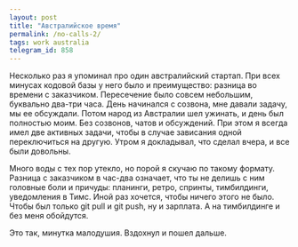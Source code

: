 ```yaml
---
layout: post
title: "Австралийское время"
permalink: /no-calls-2/
tags: work australia
telegram_id: 858
---
```


Несколько раз я упоминал про один австралийский стартап. При всех минусах
кодовой базы у него было и преимущество: разница во времени с
заказчиком. Пересечение было совсем небольшим, буквально два-три часа. День
начинался с созвона, мне давали задачу, мы ее обсуждали. Потом народ из
Австралии шел ужинать, и день был полностью моим. Без созвонов, чатов и
обсуждений. При этом я всегда имел две активных задачи, чтобы в случае зависания
одной переключиться на другую. Утром я докладывал, что сделал вчера, и все были
довольны.

Много воды с тех пор утекло, но порой я скучаю по такому формату. Разница с
заказчиком в час-два означает, что ты не делишь с ним головные боли и причуды:
планинги, ретро, спринты, тимбилдинги, уведомления в Тимс. Иной раз хочется,
чтобы ничего этого не было. Чтобы был только git pull и git push, ну и
зарплата. А на тимбилдинге и без меня обойдутся.

Это так, минутка малодушия. Вздохнул и пошел дальше.
